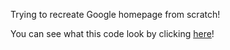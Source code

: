 Trying to recreate Google homepage from scratch!

You can see what this code look by clicking [here](https://captaincustard.github.io/google_homepage/)!